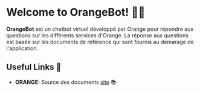 # Welcome to OrangeBot! 🚀🤖

**OrangeBot** est un chatbot virtuel développé par Orange pour répondre aux questions sur les différents services d'Orange.
La réponse aux questions est basée sur les documents de référence qui sont fournis au demarage de l'application.

## Useful Links 🔗

- **ORANGE:** Source des documents [site](https://www.orange.ci/fr) 📚